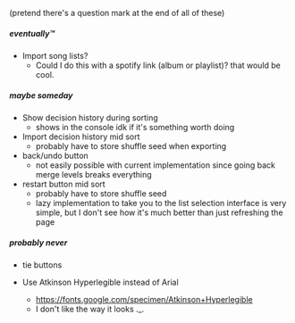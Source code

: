 (pretend there's a question mark at the end of all of these)

##### eventually:tm:
- Import song lists?
	- Could I do this with a spotify link (album or playlist)? that would be cool.

##### maybe someday
- Show decision history during sorting
	- shows in the console idk if it's something worth doing
- Import decision history mid sort
	- probably have to store shuffle seed when exporting
- back/undo button
	- not easily possible with current implementation since going back merge levels breaks everything
- restart button mid sort
	- probably have to store shuffle seed
	- lazy implementation to take you to the list selection interface is very simple, but I don't see how it's much better than just refreshing the page

##### probably never
- tie buttons

- Use Atkinson Hyperlegible instead of Arial
	- https://fonts.google.com/specimen/Atkinson+Hyperlegible
	- I don't like the way it looks ._.